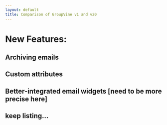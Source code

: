```yaml
---
layout: default
title: Comparison of GroupVine v1 and v20
---
```


# New Features:

## Archiving emails
## Custom attributes
## Better-integrated email widgets [need to be more precise here]
## keep listing...


